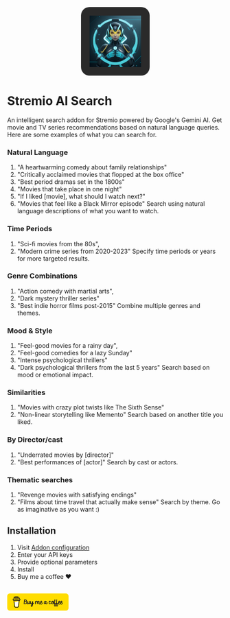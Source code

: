 <div align="center">
  <img src="public/logo.png" alt="AI Search" width="120" height="120" style="background: #2a2a2a; border-radius: 20px; padding: 20px;"/>
</div>

# Stremio AI Search
An intelligent search addon for Stremio powered by Google's Gemini AI. Get movie and TV series recommendations based on natural language queries. Here are some examples of what you can search for.

### Natural Language
1. "A heartwarming comedy about family relationships"
2. "Critically acclaimed movies that flopped at the box office"
3. "Best period dramas set in the 1800s"
4. "Movies that take place in one night"
5. "If I liked [movie], what should I watch next?"
6. "Movies that feel like a Black Mirror episode"
Search using natural language descriptions of what you want to watch.

### Time Periods
1. "Sci-fi movies from the 80s",
2. "Modern crime series from 2020-2023"
Specify time periods or years for more targeted results.

### Genre Combinations
1. "Action comedy with martial arts", 
2. "Dark mystery thriller series"
3. "Best indie horror films post-2015"
Combine multiple genres and themes.

### Mood & Style
1. "Feel-good movies for a rainy day",
2. "Feel-good comedies for a lazy Sunday"
3. "Intense psychological thrillers"
4. "Dark psychological thrillers from the last 5 years"
Search based on mood or emotional impact.

### Similarities
1. "Movies with crazy plot twists like The Sixth Sense"
2. "Non-linear storytelling like Memento"
Search based on another title you liked.

### By Director/cast
1. "Underrated movies by [director]"
2. "Best performances of [actor]"
Search by cast or actors.

### Thematic searches
1. "Revenge movies with satisfying endings"
2. "Films about time travel that actually make sense"
Search by theme. Go as imaginative as you want :)

## Installation

1. Visit [Addon configuration](https://stremio.itcon.au/aisearch/configure)
2. Enter your API keys
3. Provide optional parameters
4. Install
5. Buy me a coffee ❤
  <br/><br/>
  <a href="https://buymeacoffee.com/itcon">
    <img src="public/bmc.png" alt="Buy Me A Coffee" height="40" />
  </a>
